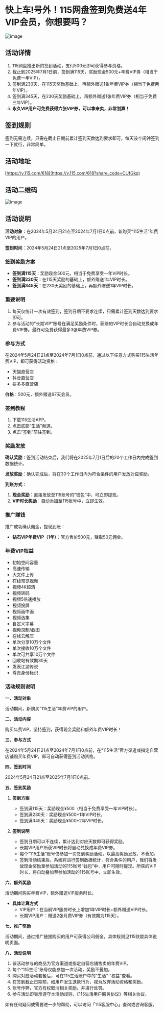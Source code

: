 # 快上车!号外！115网盘签到免费送4年VIP会员，你想要吗？


![image](https://github.com/kaminzihle/115WP-VIP/assets/169995374/527a1f3d-aae6-4dd8-82c4-d80e94659004)

## 活动详情

1. 115网盘推出新的签到活动，支付500元即可获得参与资格。
2. 截止到2025年7月1日前，签到满115天，奖励现金500元+年费VIP券（相当于免费一年VIP）。
3. 签到满230天，在115天奖励基础上，再额外赠送1张年费VIP券（相当于免费两年VIP）。
4. 签到满345天，在230天奖励基础上，再额外赠送1张年费VIP券（相当于免费三年VIP）。
5. **永久VIP用户可免费获得六张VIP券，可以拿来卖，非常划算！**

## 签到规则

签到无需连续，只需在截止日期前累计签到天数达到要求即可。每天设个闹钟签到一下就行，非常简单。


## 活动地址

[https://v.115.com/618](https://v.115.com/618?share_code=CUfGkq)

## 活动二维码

![image](https://github.com/kaminzihle/115WP-VIP/assets/169995374/1085ebde-4eab-4a26-9e8f-63f1126bf96d)

## 活动说明

**活动对象**：在2024年5月24日21点至2024年7月1日0点前，新购买“115生活”年费VIP的用户。

**签到时间**：2024年5月24日21点至2025年7月1日0点前。

### 签到奖励方案

- **签到满115天**：奖励现金500元，相当于免费享受一年VIP时长。
- **签到满230天**：在115天奖励的基础上，额外赠送1年VIP时长。
- **签到满345天**：在230天奖励的基础上，再额外赠送1年VIP时长。

### 重要说明

1. 每天仅统计一次有效签到，签到日期不要求连续，只需累计签到天数达到要求即可。
2. 参与活动的“长期VIP”账号在满足奖励条件时，获赠的VIP时长会自动兑换成年费VIP券。最终可免费获得最多3张年费VIP券。

### 参与方式

在2024年5月24日21点至2024年7月1日0点前，通过以下任意方式购买115生活年费VIP，即可获得活动资格：

- 天猫直营店
- 抖音直营店
- 拼多多直营店

**价格**：500元，额外赠送67天会员。

### 签到教程

1. 下载115生活APP。
2. 点击底部“生活”频道。
3. 点击“签到”前往签到。

### 奖励发放

**确认奖励**：签到活动结束后，我们将在2025年7月1日后的20个工作日内完成签到数据统计。

**发放奖励**：确认完成后，将在30个工作日内为符合条件的用户发放对应奖励。

**到账方式**：

1. **现金奖励**：直接发放至115账号的“钱包”中，可立即提现。
2. **VIP时长奖励**：自动添加至115账号中，立即生效。

### 推广赚钱

推广成功确认佣金，提现到账：

- **钻石VIP年费VIP（1年）**：官方售价500元，赚取50元佣金。

### 年费VIP权益

- 初始空间容量
- 高速传输
- 大文件上传
- 在线预览视频
- 视频4K超清
- 视频转码
- 视频5倍速播放
- 视频投屏
- 视频画中画
- 视频选集
- 自定义字幕
- 视频录制/截图
- 在线云解压
- 单次分享10万个文件
- 单次接收10万个文件
- 单次可共享10万个文件
- 回收站有效期30天
- 发表江湖传说
- 尊贵身份标识

### 活动规则说明

**一、活动对象**

活动期间，新购买“115生活”年费VIP的用户。

**二、活动内容**

购买年费VIP，坚持签到，获得现金奖励和额外年费VIP时长！

**三、参与方式**

在2024年5月24日21点至2024年7月1日0点前，在“115生活”官方渠道或指定自营店铺购买年费VIP，即可自动获得签到活动资格。

**四、签到时间**

2024年5月24日21点至2025年7月1日0点前。

**五、签到奖励**

1. **签到方案**
   - 签到满115天：奖励现金¥500（相当于免费享受一年VIP时长）。
   - 签到满230天：奖励现金¥500+1年VIP时长。
   - 签到满345天：奖励现金¥500+2年VIP时长。

2. **签到说明**
   - 签到日期可以不连续，累计达到对应天数即可获得奖励。
   - 长期VIP用户所获VIP时长将自动兑换成年费VIP券。
   - 每个“115生活”账号仅参加一次签到奖励活动，以最高奖励发放，不叠加。
   - 签到活动结束后，系统将进行签到数据统计，符合条件的用户，我们将发放现金奖励至参加活动的115账号“钱包”中，用户可随时提现。所获的VIP时长，将自动叠加至参加活动的115账号中，立即生效。

**六、额外奖励**

活动期间购买年费VIP，额外赠送VIP服务时长。

- **具体计算方式**
   - VIP用户：在当前VIP服务时长上增加1年VIP时长+额外赠送VIP时长。
   - 长期VIP用户：赠送2张月费VIP券（有效期为115天）。

**七、推广奖励**

活动期间，通过推广链接购买的用户可获得公司佣金，具体规则见115联盟具体说明页面。

**八、活动说明**

1. 该活动参与的商品为官方渠道或指定自营店铺售卖的年费VIP。
2. 每个“115生活”账号仅能参加一次活动，奖励不叠加。
3. 购买对应活动套餐后，可在115生活账户中的“生活”-“权益”查看。
4. 在签到截止日期前，如用户发生退款行为，视为放弃活动资格和奖励。
5. 账号作弊，官方有权取消相关奖励，并进行处罚。
6. 参与活动即表示遵守本活动规则、《115生活用户服务协议》等相关协议。

如有任何疑问或需要进一步的帮助，可以访问「115客服中心」查询或咨询客服。
